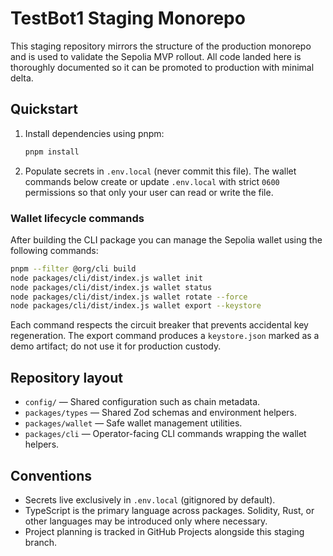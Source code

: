 # TestBot1 Staging Monorepo

This staging repository mirrors the structure of the production monorepo and is
used to validate the Sepolia MVP rollout. All code landed here is thoroughly
documented so it can be promoted to production with minimal delta.

## Quickstart

1. Install dependencies using pnpm:

   ```bash
   pnpm install
   ```

2. Populate secrets in `.env.local` (never commit this file). The wallet
   commands below create or update `.env.local` with strict `0600` permissions
   so that only your user can read or write the file.

### Wallet lifecycle commands

After building the CLI package you can manage the Sepolia wallet using the
following commands:

```bash
pnpm --filter @org/cli build
node packages/cli/dist/index.js wallet init
node packages/cli/dist/index.js wallet status
node packages/cli/dist/index.js wallet rotate --force
node packages/cli/dist/index.js wallet export --keystore
```

Each command respects the circuit breaker that prevents accidental key
regeneration. The export command produces a `keystore.json` marked as a demo
artifact; do not use it for production custody.

## Repository layout

- `config/` — Shared configuration such as chain metadata.
- `packages/types` — Shared Zod schemas and environment helpers.
- `packages/wallet` — Safe wallet management utilities.
- `packages/cli` — Operator-facing CLI commands wrapping the wallet helpers.

## Conventions

- Secrets live exclusively in `.env.local` (gitignored by default).
- TypeScript is the primary language across packages. Solidity, Rust, or other
  languages may be introduced only where necessary.
- Project planning is tracked in GitHub Projects alongside this staging branch.
